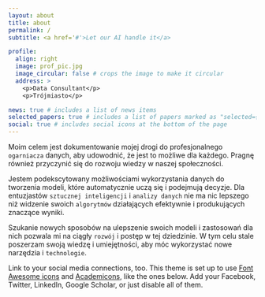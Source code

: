 ```yaml
---
layout: about
title: about
permalink: /
subtitle: <a href='#'>Let our AI handle it</a>

profile:
  align: right
  image: prof_pic.jpg
  image_circular: false # crops the image to make it circular
  address: >
    <p>Data Consultant</p>
    <p>Trójmiasto</p>

news: true # includes a list of news items
selected_papers: true # includes a list of papers marked as "selected={true}"
social: true # includes social icons at the bottom of the page
---
```


Moim celem jest dokumentowanie mojej drogi do profesjonalnego `ogarniacza` danych, aby udowodnić, że jest to możliwe dla każdego. Pragnę również przyczynić się do rozwoju wiedzy w naszej społeczności.

Jestem podekscytowany możliwościami wykorzystania danych do tworzenia modeli, które automatycznie uczą się i podejmują decyzje. Dla entuzjastów `sztucznej inteligencji` i `analizy danych` nie ma nic lepszego niż widzenie swoich `algorytmów` działających efektywnie i produkujących znaczące wyniki.

Szukanie nowych sposobów na ulepszenie swoich modeli i zastosowań dla nich pozwala mi na ciągły `rozwój` i postęp w tej dziedzinie. W tym celu stale poszerzam swoją wiedzę i umiejętności, aby móc wykorzystać nowe narzędzia i `technologie`. 

Link to your social media connections, too. This theme is set up to use [Font Awesome icons](https://fontawesome.com/) and [Academicons](https://jpswalsh.github.io/academicons/), like the ones below. Add your Facebook, Twitter, LinkedIn, Google Scholar, or just disable all of them.
